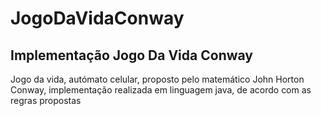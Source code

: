 # JogoDaVidaConway
<h2>Implementação Jogo Da Vida Conway</h2>

<p>Jogo da vida, autómato celular, proposto pelo matemático John Horton Conway, implementação realizada em linguagem java, de acordo com as regras propostas</p>
